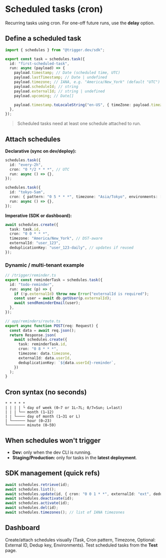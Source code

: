 # Scheduled tasks (cron)

Recurring tasks using cron. For one-off future runs, use the **delay** option.

## Define a scheduled task

```ts
import { schedules } from "@trigger.dev/sdk";

export const task = schedules.task({
  id: "first-scheduled-task",
  run: async (payload) => {
    payload.timestamp; // Date (scheduled time, UTC)
    payload.lastTimestamp; // Date | undefined
    payload.timezone; // IANA, e.g. "America/New_York" (default "UTC")
    payload.scheduleId; // string
    payload.externalId; // string | undefined
    payload.upcoming; // Date[]

    payload.timestamp.toLocaleString("en-US", { timeZone: payload.timezone });
  },
});
```

> Scheduled tasks need at least one schedule attached to run.

## Attach schedules

**Declarative (sync on dev/deploy):**

```ts
schedules.task({
  id: "every-2h",
  cron: "0 */2 * * *", // UTC
  run: async () => {},
});

schedules.task({
  id: "tokyo-5am",
  cron: { pattern: "0 5 * * *", timezone: "Asia/Tokyo", environments: ["PRODUCTION", "STAGING"] },
  run: async () => {},
});
```

**Imperative (SDK or dashboard):**

```ts
await schedules.create({
  task: task.id,
  cron: "0 0 * * *",
  timezone: "America/New_York", // DST-aware
  externalId: "user_123",
  deduplicationKey: "user_123-daily", // updates if reused
});
```

### Dynamic / multi-tenant example

```ts
// /trigger/reminder.ts
export const reminderTask = schedules.task({
  id: "todo-reminder",
  run: async (p) => {
    if (!p.externalId) throw new Error("externalId is required");
    const user = await db.getUser(p.externalId);
    await sendReminderEmail(user);
  },
});
```

```ts
// app/reminders/route.ts
export async function POST(req: Request) {
  const data = await req.json();
  return Response.json(
    await schedules.create({
      task: reminderTask.id,
      cron: "0 8 * * *",
      timezone: data.timezone,
      externalId: data.userId,
      deduplicationKey: `${data.userId}-reminder`,
    })
  );
}
```

## Cron syntax (no seconds)

```
* * * * *
| | | | └ day of week (0–7 or 1L–7L; 0/7=Sun; L=last)
| | | └── month (1–12)
| | └──── day of month (1–31 or L)
| └────── hour (0–23)
└──────── minute (0–59)
```

## When schedules won't trigger

- **Dev:** only when the dev CLI is running.
- **Staging/Production:** only for tasks in the **latest deployment**.

## SDK management (quick refs)

```ts
await schedules.retrieve(id);
await schedules.list();
await schedules.update(id, { cron: "0 0 1 * *", externalId: "ext", deduplicationKey: "key" });
await schedules.deactivate(id);
await schedules.activate(id);
await schedules.del(id);
await schedules.timezones(); // list of IANA timezones
```

## Dashboard

Create/attach schedules visually (Task, Cron pattern, Timezone, Optional: External ID, Dedup key, Environments). Test scheduled tasks from the **Test** page.
